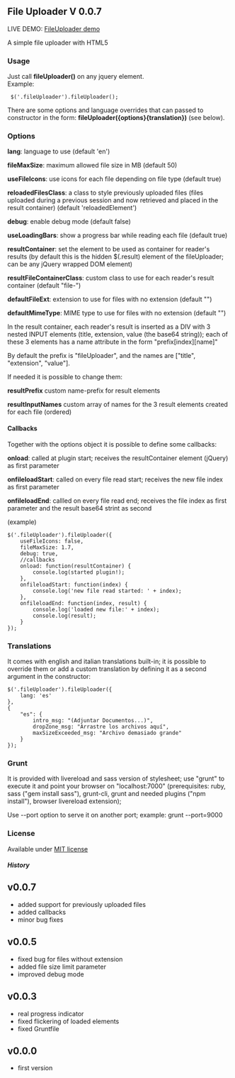 ## File Uploader V 0.0.7

LIVE DEMO: [FileUploader demo](http://www.web-forge.info/projects/fileUploader)

A simple file uploader with HTML5

### Usage
Just call <b>fileUploader()</b> on any jquery element.<br>
Example:

     $('.fileUploader').fileUploader();
     
There are some options and language overrides that can passed to constructor in the form: <b>fileUploader({options}{translation})</b> (see below).

### Options
<b>lang</b>: language to use (default 'en')

<b>fileMaxSize</b>: maximum allowed file size in MB (default 50)

<b>useFileIcons</b>: use icons for each file depending on file type (default true)

<b>reloadedFilesClass</b>: a class to style previously uploaded files (files uploaded during a previous session and now retrieved and placed in the result container) (default 'reloadedElement')

<b>debug</b>: enable debug mode (default false)

<b>useLoadingBars</b>: show a progress bar while reading each file (default true)

<b>resultContainer</b>: set the element to be used as container for reader's results (by default this is the hidden $(.result) element of the fileUploader; can be any jQuery wrapped DOM element)

<b>resultFileContainerClass</b>: custom class to use for each reader's result container (default "file-")

<b>defaultFileExt</b>: extension to use for files with no extension (default "")

<b>defaultMimeType</b>: MIME type to use for files with no extension (default "")

In the result container, each reader's result is inserted as a DIV with 3 nested INPUT elements (title, extension, value (the base64 string)); each of these 3 elements has a name attribute in the form "prefix[index][name]"

By default the prefix is "fileUploader", and the names are ["title", "extension", "value"].<br>

If needed it is possible to change them:

<b>resultPrefix</b> custom name-prefix for result elements

<b>resultInputNames</b> custom array of names for the 3 result elements created for each file (ordered)

#### Callbacks
Together with the options object it is possible to define some callbacks:

<b>onload</b>: called at plugin start; receives the resultContainer element (jQuery) as first parameter

<b>onfileloadStart</b>: called on every file read start; receives the new file index as first parameter

<b>onfileloadEnd</b>: callled on every file read end; receives the file index as first parameter and the result base64 strint as second

(example)

    $('.fileUploader').fileUploader({
        useFileIcons: false,
        fileMaxSize: 1.7,
        debug: true,
        //callbacks
        onload: function(resultContainer) {
            console.log(started plugin!);
        },
        onfileloadStart: function(index) {
            console.log('new file read started: ' + index);
        },
        onfileloadEnd: function(index, result) {
            console.log('loaded new file:' + index);
            console.log(result);
        }
    });

### Translations
It comes with english and italian translations built-in;
it is possible to override them or add a custom translation by defining it as a second argument in the constructor:

    $('.fileUploader').fileUploader({
        lang: 'es'
    },
    {
        "es": {
            intro_msg: "(Adjuntar Documentos...)",      
            dropZone_msg: "Arrastre los archivos aquí",
            maxSizeExceeded_msg: "Archivo demasiado grande"
        }
    });


### Grunt
It is provided with livereload and sass version of stylesheet;
use "grunt" to execute it and point your browser on "localhost:7000" (prerequisites: ruby, sass ("gem install sass"), grunt-cli, grunt and needed plugins ("npm install"), browser livereload extension);

Use --port option to serve it on another port; example:
grunt --port=9000

### License
Available under <a href="http://opensource.org/licenses/MIT" target="_blank">MIT license</a>

##### History
v0.0.7
------
- added support for previously uploaded files
- added callbacks
- minor bug fixes

v0.0.5
------
- fixed bug for files without extension
- added file size limit parameter
- improved debug mode

v0.0.3
------
- real progress indicator
- fixed flickering of loaded elements
- fixed Gruntfile

v0.0.0
------
- first version
